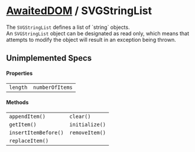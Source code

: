# [AwaitedDOM](/docs/hero/basic-client/awaited-dom) <span>/</span> SVGStringList

<div class='overview'>The <code>SVGStringList</code> defines a list of `string` objects.</div>

<div class='overview'>An <code>SVGStringList</code> object can be designated as read only, which means that attempts to modify the object will result in an exception being thrown.</div>

## Unimplemented Specs

#### Properties

|     |     |
| --- | --- |
| `length` | `numberOfItems` |

#### Methods

|     |     |
| --- | --- |
| `appendItem()` | `clear()` |
| `getItem()` | `initialize()` |
| `insertItemBefore()` | `removeItem()` |
| `replaceItem()` |  |
